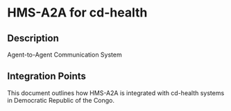# HMS-A2A for cd-health

## Description

Agent-to-Agent Communication System

## Integration Points

This document outlines how HMS-A2A is integrated with cd-health systems in Democratic Republic of the Congo.

